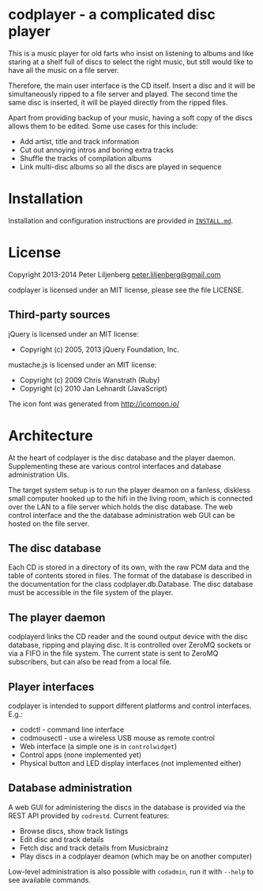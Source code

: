 codplayer - a complicated disc player
=====================================

This is a music player for old farts who insist on listening to albums
and like staring at a shelf full of discs to select the right music,
but still would like to have all the music on a file server.

Therefore, the main user interface is the CD itself.  Insert a disc
and it will be simultaneously ripped to a file server and played.  The
second time the same disc is inserted, it will be played directly from
the ripped files.

Apart from providing backup of your music, having a soft copy of the
discs allows them to be edited.  Some use cases for this include:

* Add artist, title and track information
* Cut out annoying intros and boring extra tracks
* Shuffle the tracks of compilation albums
* Link multi-disc albums so all the discs are played in sequence


Installation
============

Installation and configuration instructions are provided in
[`INSTALL.md`](https://github.com/petli/codplayer/blob/master/INSTALL.md).


License
=======

Copyright 2013-2014 Peter Liljenberg <peter.liljenberg@gmail.com>

codplayer is licensed under an MIT license, please see the file
LICENSE.


Third-party sources
------------------

jQuery is licensed under an MIT license:
* Copyright (c) 2005, 2013 jQuery Foundation, Inc.

mustache.js is licensed under an MIT license:
* Copyright (c) 2009 Chris Wanstrath (Ruby)
* Copyright (c) 2010 Jan Lehnardt (JavaScript)

The icon font was generated from http://icomoon.io/


Architecture
============

At the heart of codplayer is the disc database and the player daemon.
Supplementing these are various control interfaces and database
administration UIs.

The target system setup is to run the player deamon on a fanless,
diskless small computer hooked up to the hifi in the living room,
which is connected over the LAN to a file server which holds the disc
database.  The web control interface and the the database
administration web GUI can be hosted on the file server.


The disc database
-----------------

Each CD is stored in a directory of its own, with the raw PCM data and
the table of contents stored in files.  The format of the database is
described in the documentation for the class codplayer.db.Database.
The disc database must be accessible in the file system of the player.


The player daemon
-----------------

codplayerd links the CD reader and the sound output device with the
disc database, ripping and playing disc.  It is controlled over ZeroMQ
sockets or via a FIFO in the file system.  The current state is sent
to ZeroMQ subscribers, but can also be read from a local file.


Player interfaces
-----------------

codplayer is intended to support different platforms and control
interfaces.  E.g.:

* codctl - command line interface
* codmousectl - use a wireless USB mouse as remote control
* Web interface (a simple one is in `controlwidget`)
* Control apps (none implemented yet)
* Physical button and LED display interfaces (not implemented either)


Database administration
-----------------------

A web GUI for administering the discs in the database is provided via
the REST API provided by `codrestd`.  Current features:

* Browse discs, show track listings
* Edit disc and track details
* Fetch disc and track details from Musicbrainz
* Play discs in a codplayer deamon (which may be on another computer)

Low-level administration is also possible with `codadmin`, run it with
`--help` to see available commands.

